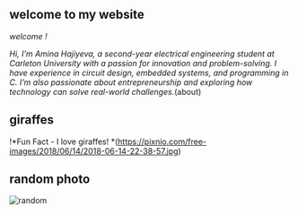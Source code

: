 ## welcome to my website

*welcome !*

*Hi, I’m Amina Hajiyeva, a second-year electrical engineering student at Carleton University with a passion for innovation and problem-solving. I have experience in circuit design, embedded systems, and programming in C. I’m also passionate about entrepreneurship and exploring how technology can solve real-world challenges.*(about)

<!-- this is a comment -->

## giraffes

!*Fun Fact - I love giraffes! *(https://pixnio.com/free-images/2018/06/14/2018-06-14-22-38-57.jpg)

## random photo
![random](Photo%on%2021-12-14%at%11.34%PM%#2.jpg)
